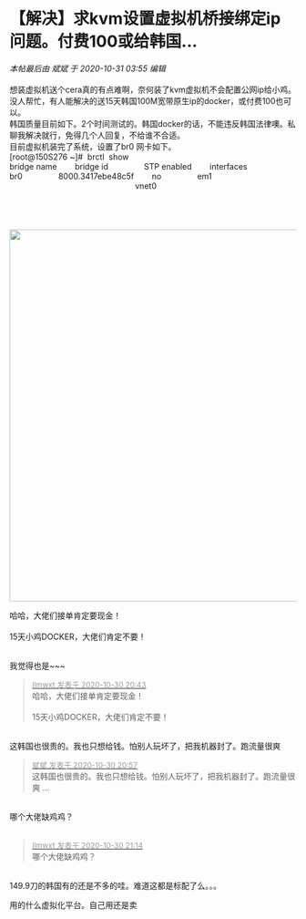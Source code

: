 # 【解决】求kvm设置虚拟机桥接绑定ip问题。付费100或给韩国...


<i class="pstatus"> 本帖最后由 斌斌 于 2020-10-31 03:55 编辑 </i><br />
<br />
想装虚拟机送个cera真的有点难啊，奈何装了kvm虚拟机不会配置公网ip给小鸡。没人帮忙，有人能解决的送15天韩国100M宽带原生ip的docker，或付费100也可以。<br />
韩国质量目前如下。2个时间测试的。韩国docker的话，不能违反韩国法律噢。私聊我解决就行，免得几个人回复，不给谁不合适。<br />
目前虚拟机装完了系统，设置了br0 网卡如下。<br />
[root@150S276 ~]#&nbsp;&nbsp;brctl&nbsp;&nbsp;show<br />
bridge name&nbsp; &nbsp; &nbsp; &nbsp; bridge id&nbsp; &nbsp; &nbsp; &nbsp; &nbsp; &nbsp; &nbsp; &nbsp; STP enabled&nbsp; &nbsp; &nbsp; &nbsp; interfaces<br />
br0&nbsp; &nbsp; &nbsp; &nbsp; &nbsp; &nbsp; &nbsp; &nbsp; 8000.3417ebe48c5f&nbsp; &nbsp; &nbsp; &nbsp; no&nbsp; &nbsp; &nbsp; &nbsp; &nbsp; &nbsp; &nbsp; &nbsp; em1<br />
&nbsp; &nbsp; &nbsp; &nbsp; &nbsp; &nbsp; &nbsp; &nbsp; &nbsp; &nbsp; &nbsp; &nbsp; &nbsp; &nbsp; &nbsp; &nbsp; &nbsp; &nbsp; &nbsp; &nbsp; &nbsp; &nbsp; &nbsp; &nbsp; &nbsp; &nbsp; &nbsp; &nbsp; vnet0<br />
 <br />
<br />
<br />
<img id="aimg_O0lZc" onclick="zoom(this, this.src, 0, 0, 0)" class="zoom" src="https://s1.ax1x.com/2020/10/30/BNQu4O.png" onmouseover="img_onmouseoverfunc(this)" onload="thumbImg(this)" border="0" alt="" /><br />
<br />
<img id="aimg_oI7Ds" onclick="zoom(this, this.src, 0, 0, 0)" class="zoom" width="590" height="653" src="https://s1.ax1x.com/2020/10/30/BNQnUK.png" border="0" alt="" />

哈哈，大佬们接单肯定要现金！<br />
<br />
15天小鸡DOCKER，大佬们肯定不要！<br />
<br />
<img src="static/image/smiley/default/lol.gif" smilieid="12" border="0" alt="" /><img src="static/image/smiley/default/lol.gif" smilieid="12" border="0" alt="" /><img src="static/image/smiley/default/lol.gif" smilieid="12" border="0" alt="" />

我觉得也是~~~

<div class="quote"><blockquote><font size="2"><a href="https://www.hostloc.com/forum.php?mod=redirect&amp;goto=findpost&amp;pid=9377243&amp;ptid=760379" target="_blank"><font color="#999999">llmwxt 发表于 2020-10-30 20:43</font></a></font><br />
哈哈，大佬们接单肯定要现金！<br />
<br />
15天小鸡DOCKER，大佬们肯定不要！</blockquote></div><br />
这韩国也很贵的。我也只想给钱。怕别人玩坏了，把我机器封了。跑流量很爽

<div class="quote"><blockquote><font size="2"><a href="https://www.hostloc.com/forum.php?mod=redirect&amp;goto=findpost&amp;pid=9377350&amp;ptid=760379" target="_blank"><font color="#999999">斌斌 发表于 2020-10-30 20:57</font></a></font><br />
这韩国也很贵的。我也只想给钱。怕别人玩坏了，把我机器封了。跑流量很爽 ...</blockquote></div><br />
哪个大佬缺鸡鸡？<br />
<br />
<img src="static/image/smiley/default/shy.gif" smilieid="8" border="0" alt="" />

<div class="quote"><blockquote><font size="2"><a href="https://www.hostloc.com/forum.php?mod=redirect&amp;goto=findpost&amp;pid=9377541&amp;ptid=760379" target="_blank"><font color="#999999">llmwxt 发表于 2020-10-30 21:14</font></a></font><br />
哪个大佬缺鸡鸡？</blockquote></div><br />
149.9刀的韩国有的还是不多的哇。难道这都是标配了么。。。

用的什么虚拟化平台。自己用还是卖
